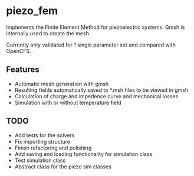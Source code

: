 # piezo_fem

Implements the Finite Element Method for piezoelectric systems.
Gmsh is internally used to create the mesh.

Currently only validated for 1 single parameter set and compared with OpenCFS. 

## Features
- Automatic mesh generation with gmsh
- Resulting fields automatically saved to *.msh files to be viewed in gmsh
- Calculation of charge and impedence curve and mechanical losses
- Simulation with or without temperature field

## TODO
- Add tests for the solvers
- Fix importing structure
- Finish refactoring and polishing
- Add saving and loading functionality for simulation class
- Test simulation class
- Abstract class for the piezo sim classes